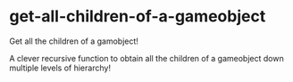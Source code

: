 # get-all-children-of-a-gameobject
Get all the children of a gamobject!

A clever recursive function to obtain all the children of a gameobject down multiple levels of hierarchy! 
